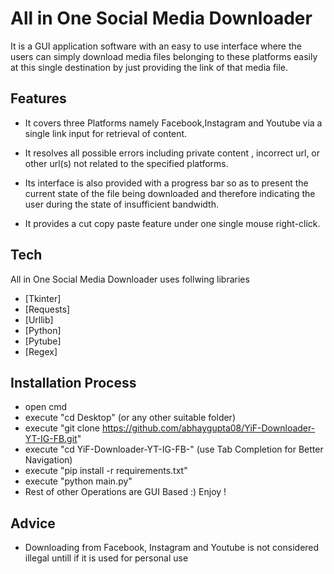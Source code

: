 # All in One Social Media Downloader




It is a GUI application software with an easy to use interface where the users can simply download media files belonging to these platforms easily at this single destination by just providing the link of that media file.



## Features

- It covers three Platforms namely Facebook,Instagram and Youtube via a single link input for retrieval of content.
 
- It resolves all possible errors including  private content , incorrect url, or other url(s) not related to the specified platforms.

-  Its interface is also provided with a progress bar so as to present the current state of the file being downloaded and therefore indicating the user during the state of insufficient bandwidth.

- It provides a cut copy paste feature under one single mouse right-click.





## Tech

All in One Social Media Downloader uses follwing libraries

- [Tkinter] 
- [Requests] 
- [Urllib]
- [Python] 
- [Pytube]
- [Regex]  





## Installation Process

- open cmd
- execute "cd Desktop" (or any other suitable folder)
- execute "git clone https://github.com/abhaygupta08/YiF-Downloader-YT-IG-FB.git"
- execute "cd YiF-Downloader-YT-IG-FB-" (use Tab Completion for Better Navigation)
- execute "pip install -r requirements.txt"
- execute "python main.py"
- Rest of other Operations are GUI Based :) Enjoy !

## Advice
- Downloading from Facebook, Instagram and Youtube is not considered illegal untill if it is used for personal use

